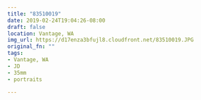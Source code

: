```yaml
---
title: "83510019"
date: 2019-02-24T19:04:26-08:00
draft: false
location: Vantage, WA
img_url: https://d17enza3bfujl8.cloudfront.net/83510019.JPG
original_fn: ""
tags:
- Vantage, WA
- JD
- 35mm
- portraits

---
```

